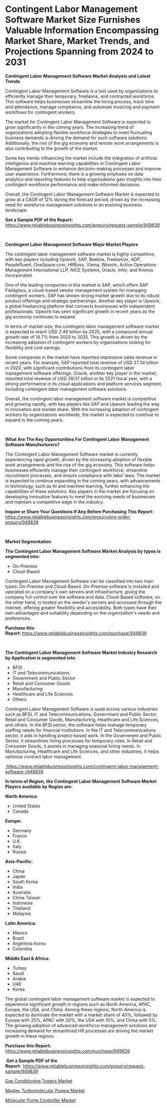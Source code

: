 <p><h1>Contingent Labor Management Software Market Size Furnishes Valuable Information Encompassing Market Share, Market Trends, and Projections Spanning from 2024 to 2031</h1></p><p><strong>Contingent Labor Management Software Market Analysis and Latest Trends</strong></p>
<p><p>Contingent Labor Management Software is a tool used by organizations to efficiently manage their temporary, freelance, and contracted workforce. This software helps businesses streamline the hiring process, track time and attendance, manage compliance, and automate invoicing and payment workflows for contingent workers.</p><p>The market for Contingent Labor Management Software is expected to grow significantly in the coming years. The increasing trend of organizations adopting flexible workforce strategies to meet fluctuating business demands is driving the demand for such software solutions. Additionally, the rise of the gig economy and remote work arrangements is also contributing to the growth of the market.</p><p>Some key trends influencing the market include the integration of artificial intelligence and machine learning capabilities in Contingent Labor Management Software to enhance decision-making processes and improve user experience. Furthermore, there is a growing emphasis on data analytics and reporting features to help organizations gain insights into their contingent workforce performance and make informed decisions.</p><p>Overall, the Contingent Labor Management Software Market is expected to grow at a CAGR of 12% during the forecast period, driven by the increasing need for workforce management solutions in an evolving business landscape.</p></p>
<p><strong>Get a Sample PDF of the Report:&nbsp;</strong> <a href="https://www.reliablebusinessinsights.com/enquiry/request-sample/949839">https://www.reliablebusinessinsights.com/enquiry/request-sample/949839</a></p>
<p>&nbsp;</p>
<p><strong>Contingent Labor Management Software Major Market Players</strong></p>
<p><p>The contingent labor management software market is highly competitive, with key players including Upwork, SAP, Beeline, Freelancer, ADP, Peoplefluent, OneSpace.com, HRBoss, Visma, Wonolo, Active Operations Management International LLP, NICE Systems, Oracle, Infor, and Kronos Incorporated. </p><p>One of the leading companies in this market is SAP, which offers SAP Fieldglass, a cloud-based vendor management system for managing contingent workers. SAP has shown strong market growth due to its robust product offerings and strategic partnerships. Another key player is Upwork, a global freelancing platform that connects businesses with independent professionals. Upwork has seen significant growth in recent years as the gig economy continues to expand.</p><p>In terms of market size, the contingent labor management software market is expected to reach USD 2.46 billion by 2025, with a compound annual growth rate of 14.7% from 2020 to 2025. This growth is driven by the increasing adoption of contingent workers by organizations looking for flexibility and cost savings.</p><p>Some companies in the market have reported impressive sales revenue in recent years. For example, SAP reported total revenue of USD 27.34 billion in 2020, with significant contributions from its contingent labor management software offerings. Oracle, another key player in the market, reported total revenue of USD 39.07 billion in its 2021 fiscal year, with a strong performance in its cloud applications and platform services segment, including contingent labor management software solutions.</p><p>Overall, the contingent labor management software market is competitive and growing rapidly, with key players like SAP and Upwork leading the way in innovation and market share. With the increasing adoption of contingent workers by organizations worldwide, the market is expected to continue to expand in the coming years.</p></p>
<p>&nbsp;</p>
<p><strong>What Are The Key Opportunities For Contingent Labor Management Software Manufacturers?</strong></p>
<p><p>The Contingent Labor Management Software market is currently experiencing rapid growth, driven by the increasing adoption of flexible work arrangements and the rise of the gig economy. This software helps businesses efficiently manage their contingent workforce, streamline recruitment processes, and ensure compliance with labor laws. The market is expected to continue expanding in the coming years, with advancements in technology, such as AI and machine learning, further enhancing the capabilities of these solutions. Key players in the market are focusing on developing innovative features to meet the evolving needs of businesses and maintain a competitive edge in the industry.</p></p>
<p><strong>Inquire or Share Your Questions If Any Before Purchasing This Report:</strong> <a href="https://www.reliablebusinessinsights.com/enquiry/pre-order-enquiry/949839">https://www.reliablebusinessinsights.com/enquiry/pre-order-enquiry/949839</a></p>
<p>&nbsp;</p>
<p><strong>Market Segmentation</strong></p>
<p><strong>The Contingent Labor Management Software Market Analysis by types is segmented into:</strong></p>
<p><ul><li>On-Premise</li><li>Cloud-Based</li></ul></p>
<p><p>Contingent Labor Management Software can be classified into two main types: On-Premise and Cloud-Based. On-Premise software is installed and operated on a company's own servers and infrastructure, giving the company full control over the software and data. Cloud-Based software, on the other hand, is hosted on the vendor's servers and accessed through the internet, offering greater flexibility and accessibility. Both types have their own advantages and suitability depending on the organization's needs and preferences.</p></p>
<p><strong>Purchase this Report:&nbsp;</strong><a href="https://www.reliablebusinessinsights.com/purchase/949839">https://www.reliablebusinessinsights.com/purchase/949839</a></p>
<p>&nbsp;</p>
<p><strong>The Contingent Labor Management Software Market Industry Research by Application is segmented into:</strong></p>
<p><ul><li>BFSI</li><li>IT and Telecommunications</li><li>Government and Public Sector</li><li>Retail and Consumer Goods</li><li>Manufacturing</li><li>Healthcare and Life Sciences</li><li>Others</li></ul></p>
<p><p>Contingent Labor Management Software is used across various industries such as BFSI, IT and Telecommunications, Government and Public Sector, Retail and Consumer Goods, Manufacturing, Healthcare and Life Sciences, and others. In the BFSI sector, the software helps manage temporary staffing needs for financial institutions. In the IT and Telecommunications sector, it aids in handling project-based work. In the Government and Public Sector, it streamlines hiring processes for temporary roles. In Retail and Consumer Goods, it assists in managing seasonal hiring needs. In Manufacturing, Healthcare and Life Sciences, and other industries, it helps optimize contract labor management.</p></p>
<p><a href="https://www.reliablebusinessinsights.com/contingent-labor-management-software-r949839">&nbsp;https://www.reliablebusinessinsights.com/contingent-labor-management-software-r949839</a></p>
<p><strong>In terms of Region, the Contingent Labor Management Software Market Players available by Region are:</strong></p>
<p>
    <p> <strong> North America: </strong>
        <ul>
            <li>United States</li>
            <li>Canada</li>
        </ul>
        </p> 
    <p> <strong> Europe: </strong>
        <ul>
            <li>Germany</li>
            <li>France</li>
            <li>U.K.</li>
            <li>Italy</li>
            <li>Russia</li>
        </ul>
        </p> 
    <p> <strong> Asia-Pacific: </strong>
        <ul>
            <li>China</li>
            <li>Japan</li>
            <li>South Korea</li>
            <li>India</li>
            <li>Australia</li>
            <li>China Taiwan</li>
            <li>Indonesia</li>
            <li>Thailand</li>
            <li>Malaysia</li>
        </ul>
        </p> 
    <p> <strong> Latin America: </strong>
        <ul>
            <li>Mexico</li>
            <li>Brazil</li>
            <li>Argentina Korea</li>
            <li>Colombia</li>
        </ul>
        </p> 
    <p> <strong> Middle East & Africa: </strong>
        <ul>
            <li>Turkey</li>
            <li>Saudi</li>
            <li>Arabia</li>
            <li>UAE</li>
            <li>Korea</li>
        </ul>
    </p>
    </p>
<p><p>The global contingent labor management software market is expected to experience significant growth in regions such as North America, APAC, Europe, the USA, and China. Among these regions, North America is expected to dominate the market with a market share of 40%, followed by Europe with 25%, APAC with 20%, the USA with 10%, and China with 5%. The growing adoption of advanced workforce management solutions and increasing demand for streamlined HR processes are driving the market growth in these regions.</p></p>
<p><strong>Purchase this Report: </strong><a href="https://www.reliablebusinessinsights.com/purchase/949839">https://www.reliablebusinessinsights.com/purchase/949839</a></p>
<p>&nbsp;<strong>Get a Sample PDF of the Report:&nbsp;&nbsp;</strong><a href="https://www.reliablebusinessinsights.com/enquiry/request-sample/949839">https://www.reliablebusinessinsights.com/enquiry/request-sample/949839</a></p>
<p><strong></strong></p>
<p><p><a href="https://github.com/WillieWoodard/Market-Research-Report-List-5/blob/main/gas-conditioning-towers-market.md">Gas Conditioning Towers Market</a></p><p><a href="https://github.com/marloy8/Market-Research-Report-List-5/blob/main/maglev-turbomolecular-pumps-market.md">Maglev Turbomolecular Pumps Market</a></p><p><a href="https://github.com/jodemen/Market-Research-Report-List-3/blob/main/molecular-pump-controller-market.md">Molecular Pump Controller Market</a></p></p>